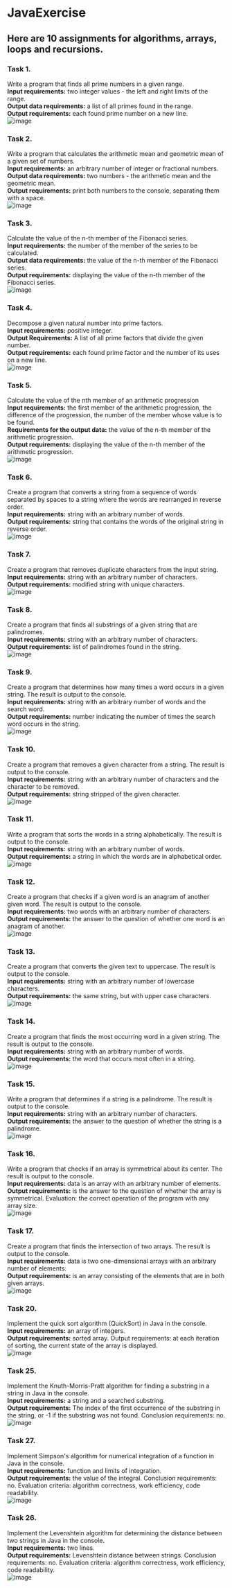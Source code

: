 # JavaExercise
## Here are 10 assignments for algorithms, arrays, loops and recursions.
### Task 1.</br>
Write a program that finds all prime numbers in a given range.</br>
<b>Input requirements:</b> two integer values - the left and right limits of the range. </br>
<b>Output data requirements:</b> a list of all primes found in the range. </br>
<b>Output requirements:</b> each found prime number on a new line.</br>
![image](https://user-images.githubusercontent.com/88589361/234223009-ecbcd5f3-d501-4255-8752-07e5de9fc7b3.png)

### Task 2.</br>
Write a program that calculates the arithmetic mean and geometric mean of a given set of numbers.</br>
<b>Input requirements:</b> an arbitrary number of integer or fractional numbers. </br>
<b>Output data requirements:</b> two numbers - the arithmetic mean and the geometric mean.</br>
<b>Output requirements:</b> print both numbers to the console, separating them with a space.</br>
![image](https://user-images.githubusercontent.com/88589361/234230845-24eff9cf-ee31-4c90-983d-c721915e34ff.png)

### Task 3.</br>
Calculate the value of the n-th member of the Fibonacci series.</br>
<b>Input requirements:</b> the number of the member of the series to be calculated.</br>
<b>Output data requirements:</b> the value of the n-th member of the Fibonacci series.</br>
<b>Output requirements:</b> displaying the value of the n-th member of the Fibonacci series.</br>
![image](https://user-images.githubusercontent.com/88589361/234231547-f927829f-1484-46d5-9011-62c2a52bb757.png)

### Task 4.</br>
Decompose a given natural number into prime factors.</br>
<b>Input requirements:</b> positive integer.</br>
<b>Output Requirements:</b> A list of all prime factors that divide the given number.</br>
<b>Output requirements:</b> each found prime factor and the number of its uses on a new line.</br>
![image](https://user-images.githubusercontent.com/88589361/234232033-3e92a6d2-aedf-4436-b7fc-fb2708c8e283.png)

### Task 5.</br>
Calculate the value of the nth member of an arithmetic progression</br>
<b>Input requirements:</b> the first member of the arithmetic progression, the difference of the progression, the number of the member whose value is to be found.</br>
<b>Requirements for the output data:</b> the value of the n-th member of the arithmetic progression.</br>
<b>Output requirements:</b> displaying the value of the n-th member of the arithmetic progression.</br>
![image](https://user-images.githubusercontent.com/88589361/234232224-f290a542-006c-4bba-9912-df052542abd5.png)

### Task 6.</br>
Create a program that converts a string from a sequence of words separated by spaces to a string where the words are rearranged in reverse order.</br>
<b>Input requirements:</b> string with an arbitrary number of words. </br>
<b>Output requirements:</b> string that contains the words of the original string in reverse order.</br>
![image](https://user-images.githubusercontent.com/88589361/234232683-cfc984d4-030e-4d0b-bbcd-56c711e76f1a.png)

### Task 7.</br>
Create a program that removes duplicate characters from the input string.</br>
<b>Input requirements:</b> string with an arbitrary number of characters. </br>
<b>Output requirements:</b> modified string with unique characters.</br>
![image](https://user-images.githubusercontent.com/88589361/234234712-1994053d-0c8e-43b7-8d3f-d144e4d4d851.png)

### Task 8.</br>
Create a program that finds all substrings of a given string that are palindromes.</br>
<b>Input requirements:</b> string with an arbitrary number of characters. </br>
<b>Output requirements:</b> list of palindromes found in the string.</br>
![image](https://user-images.githubusercontent.com/88589361/234234876-1a056bb2-1d57-4d33-a62e-5813d08041ba.png)

### Task 9.</br>
Create a program that determines how many times a word occurs in a given string. The result is output to the console. </br>
<b>Input requirements:</b> string with an arbitrary number of words and the search word.</br>
<b>Output requirements:</b> number indicating the number of times the search word occurs in the string.</br>
![image](https://user-images.githubusercontent.com/88589361/234235086-0a496f36-d0cd-45fe-8993-741d2b488db3.png)


### Task 10.</br>
Create a program that removes a given character from a string. The result is output to the console. </br>
<b>Input requirements:</b> string with an arbitrary number of characters and the character to be removed.</br>
<b>Output requirements:</b> string stripped of the given character.</br>
![image](https://user-images.githubusercontent.com/88589361/234235190-c5708ede-a29c-4dcb-9f8f-2fe7b141387c.png)


### Task 11.</br>
Write a program that sorts the words in a string alphabetically. The result is output to the console. </br>
<b>Input requirements:</b> string with an arbitrary number of words.</br>
<b>Output requirements:</b>  a string in which the words are in alphabetical order.</br>
![image](https://user-images.githubusercontent.com/88589361/234235995-48e66672-e5d0-4fb9-bcb3-d2ca54d9f252.png)


### Task 12.</br>
Create a program that checks if a given word is an anagram of another given word. The result is output to the console. </br>
<b>Input requirements:</b> two words with an arbitrary number of characters.</br>
<b>Output requirements:</b>  the answer to the question of whether one word is an anagram of another.</br>
![image](https://user-images.githubusercontent.com/88589361/234236094-389cdf90-4b8d-49a2-95f3-0472625e452a.png)


### Task 13.</br>
Create a program that converts the given text to uppercase. The result is output to the console. </br>
<b>Input requirements:</b> string with an arbitrary number of lowercase characters.</br>
<b>Output requirements:</b>  the same string, but with upper case characters.</br>
![image](https://user-images.githubusercontent.com/88589361/234236129-8b71bd2d-ea56-40f1-99c5-51ea0b0d129f.png)

### Task 14.</br>
Create a program that finds the most occurring word in a given string. The result is output to the console. </br>
<b>Input requirements:</b> string with an arbitrary number of words.</br>
<b>Output requirements:</b>  the word that occurs most often in a string.</br>
![image](https://user-images.githubusercontent.com/88589361/234236421-c7e0139f-dbbc-4da2-84fa-c51abcbd6329.png)

### Task 15.</br>
Write a program that determines if a string is a palindrome. The result is output to the console. </br>
<b>Input requirements:</b> string with an arbitrary number of characters. </br>
<b>Output requirements:</b>  the answer to the question of whether the string is a palindrome.</br>
![image](https://user-images.githubusercontent.com/88589361/234236497-62e0e868-fd25-44a5-adba-e8eaa7fe22e1.png)

### Task 16.</br>
Write a program that checks if an array is symmetrical about its center. The result is output to the console. </br>
<b>Input requirements:</b> data is an array with an arbitrary number of elements.</br>
<b>Output requirements:</b> is the answer to the question of whether the array is symmetrical. Evaluation: the correct operation of the program with any array size.</br>
![image](https://user-images.githubusercontent.com/88589361/234238301-c9b2f1a5-ff1e-496e-b36d-2a55aa0bcd03.png)


### Task 17.</br>
Create a program that finds the intersection of two arrays. The result is output to the console. </br>
<b>Input requirements:</b> data is two one-dimensional arrays with an arbitrary number of elements. </br>
<b>Output requirements:</b> is an array consisting of the elements that are in both given arrays.</br>
![image](https://user-images.githubusercontent.com/88589361/234238507-2923835c-f9ce-4cb2-812c-98228e851e74.png)


### Task 20.</br>
Implement the quick sort algorithm (QuickSort) in Java in the console. </br>
<b>Input requirements:</b> an array of integers. </br>
<b>Output requirements:</b> sorted array. Output requirements: at each iteration of sorting, the current state of the array is displayed.</br>
![image](https://user-images.githubusercontent.com/88589361/234242065-d562c6c9-4fd3-4f9f-816c-636e8707458a.png)


### Task 25.</br>
Implement the Knuth-Morris-Pratt algorithm for finding a substring in a string in Java in the console. </br>
<b>Input requirements:</b> a string and a searched substring. </br>
<b>Output requirements:</b> The index of the first occurrence of the substring in the string, or -1 if the substring was not found. Conclusion requirements: no.</br>
![image](https://user-images.githubusercontent.com/88589361/234242323-60e3ead8-6e49-48d2-98fa-eb9bece9602e.png)

### Task 27.</br>
Implement Simpson's algorithm for numerical integration of a function in Java in the console. </br>
<b>Input requirements:</b> function and limits of integration. </br>
<b>Output requirements:</b> the value of the integral. Conclusion requirements: no. Evaluation criteria: algorithm correctness, work efficiency, code readability.</br>
![image](https://user-images.githubusercontent.com/88589361/234243272-39028c87-4a54-436e-a833-d85e19751cea.png)


### Task 26.</br>
Implement the Levenshtein algorithm for determining the distance between two strings in Java in the console. </br>
<b>Input requirements:</b> two lines. </br>
<b>Output requirements:</b> Levenshtein distance between strings. Conclusion requirements: no. Evaluation criteria: algorithm correctness, work efficiency, code readability.</br>
![image](https://user-images.githubusercontent.com/88589361/234244042-7cf54096-2e8e-4748-a3cd-36d54f459711.png)

